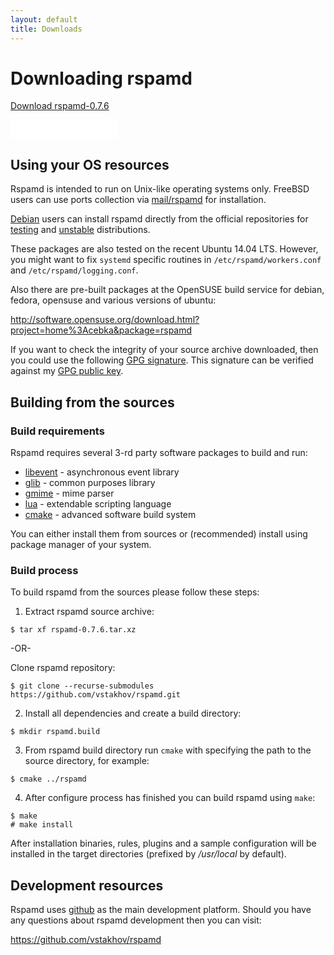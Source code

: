 ```yaml
---
layout: default
title: Downloads
---
```


# Downloading rspamd

<p><a class="btn btn-primary btn-lg" href="/downloads/rspamd-0.7.6.tar.xz">Download rspamd-0.7.6</a></p>
<p><iframe src="//rspamd.com/github-btn.html?user=vstakhov&repo=rspamd&type=watch&count=true&size=large"
  allowtransparency="true" frameborder="0" scrolling="0" width="170" height="30"></iframe></p>


## Using your OS resources

Rspamd is intended to run on Unix-like operating systems only. FreeBSD users can use ports
collection via [mail/rspamd](http://www.freshports.org/mail/rspamd) for installation.

[Debian](http://www.debian.org) users can install rspamd directly from the official repositories for
[testing](https://packages.debian.org/source/testing/rspamd) and [unstable](https://packages.debian.org/source/unstable/rspamd) distributions.

These packages are also tested on the recent Ubuntu 14.04 LTS. However, you might want to fix `systemd` specific routines 
in `/etc/rspamd/workers.conf` and `/etc/rspamd/logging.conf`.

Also there are pre-built packages at the OpenSUSE build service for debian, fedora, opensuse and
various versions of ubuntu:

<http://software.opensuse.org/download.html?project=home%3Acebka&package=rspamd>

If you want to check the integrity of your source archive downloaded, then you could use the following [GPG signature](/downloads/rspamd-0.7.6.tar.xz.asc).
This signature can be verified against my [GPG public key](https://rspamd.com/vsevolod.pubkey). 


## Building from the sources

### Build requirements

Rspamd requires several 3-rd party software packages to build and run:

* [libevent](http://libevent.org) - asynchronous event library
* [glib](http://gnome.org) - common purposes library
* [gmime](http://spruce.sourceforge.net/gmime/) - mime parser
* [lua](http://lua.org) - extendable scripting language
* [cmake](http://cmake.org) - advanced software build system 

You can either install them from sources or (recommended) install using package manager of your system.

### Build process

To build rspamd from the sources please follow these steps:

1. Extract rspamd source archive:

~~~
$ tar xf rspamd-0.7.6.tar.xz
~~~

-OR-

Clone rspamd repository:

~~~
$ git clone --recurse-submodules https://github.com/vstakhov/rspamd.git
~~~

2. Install all dependencies and create a build directory:

~~~
$ mkdir rspamd.build
~~~

3. From rspamd build directory run `cmake` with specifying the path to the source
directory, for example:

~~~
$ cmake ../rspamd
~~~

4. After configure process has finished you can build rspamd using `make`:

~~~
$ make
# make install
~~~

After installation binaries, rules, plugins and a sample configuration will be
installed in the target directories (prefixed by */usr/local* by default).

## Development resources

Rspamd uses [github](https://github.com) as the main development platform. Should you have any questions
about rspamd development then you can visit:

<https://github.com/vstakhov/rspamd>
